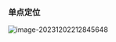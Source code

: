 ### 单点定位

![image-20231202212845648](C:\Users\FBM\AppData\Roaming\Typora\typora-user-images\image-20231202212845648.png)